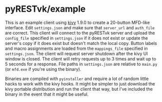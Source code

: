 # pyRESTvk/example

This is an example client using [kivy] 1.9.0 to create a 20-button MFD-like interface. Edit `settings.json` and make sure that `server_url` and `auth_file` are correct. This client will connect to the pyRESTvk server and upload the `config_file` specified in `settings.json` if it does not exist or update the server's copy if it does exist but doesn't match the local copy. Button labels and macro assignments are loaded from the `mappings_file` specified in `settings.json`. The client will request server shutdown after the kivy UI window is closed. The client will retry requests up to 3 times and wait up to 5 seconds for a response. File paths in `settings.json` are relative to `main.py` (or `mfd.exe` if you're using the binary).

Binaries are compiled with `pyinstaller` and require a lot of random little hacks to work with the kivy hooks. It might be simpler to just download the kivy portable distribution and run the client that way, but I've included the binary in the event that it might be useful.


[kivy]: <http://kivy.org/>
